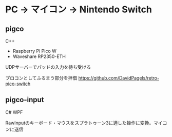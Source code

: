 # PC -> マイコン -> Nintendo Switch

pigco
---
C++

- Raspberry Pi Pico W
- Waveshare RP2350-ETH

UDPサーバーでパッドの入力を待ち受ける

プロコンとしてふるまう部分を拝借
https://github.com/DavidPagels/retro-pico-switch

pigco-input
---
C# WPF

RawInputのキーボード・マウスをスプラトゥーン3に適した操作に変換。マイコンに送信